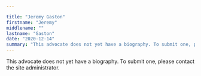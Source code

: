 ```yaml
---

title: "Jeremy Gaston"
firstname: "Jeremy"
middlename: ""
lastname: "Gaston"
date: "2020-12-14"
summary: "This advocate does not yet have a biography. To submit one, please contact the site administrator."
---
```

This advocate does not yet have a biography. To submit one, please contact the site administrator.

